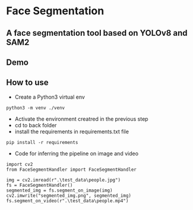 # Face Segmentation
## A face segmentation tool based on YOLOv8 and SAM2

## Demo
## How to use
- Create a Python3 virtual env
```
python3 -m venv ./venv
```
- Activate the environment creatred in the previous step
- cd to back folder
- install the requirements in requirements.txt file
```
pip install -r requirements
```
-  Code for inferring the pipeline on image and video
```
import cv2
from FaceSegmentHandler import FaceSegmentHandler

img = cv2.imread(r".\test_data\people.jpg")
fs = FaceSegmentHandler()
segmented_img = fs.segment_on_image(img)
cv2.imwrite("segmented_img.png", segmented_img)
fs.segment_on_video(r".\test_data\people.mp4")
```